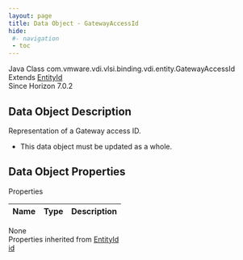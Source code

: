 ```yaml
---
layout: page
title: Data Object - GatewayAccessId
hide:
 #- navigation
 - toc
---
```


  
  
  



Java Class
    com.vmware.vdi.vlsi.binding.vdi.entity.GatewayAccessId  
Extends
     [EntityId](vdi.EntityId.md)  
Since 
    Horizon 7.0.2

## Data Object Description 

Representation of a Gateway access ID. 

  * This data object must be updated as a whole.



## Data Object Properties

Properties

Name |  Type |  Description   
---|---|---  
None  
Properties inherited from [EntityId](vdi.EntityId.md)  
[id](vdi.EntityId.md#id)  
  
  

  
  

